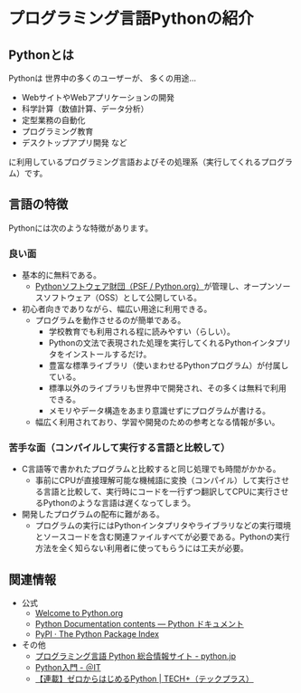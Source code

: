 # プログラミング言語Pythonの紹介

## Pythonとは

Pythonは
世界中の多くのユーザーが、
多くの用途…

- WebサイトやWebアプリケーションの開発
- 科学計算（数値計算、データ分析）
- 定型業務の自動化
- プログラミング教育
- デスクトップアプリ開発 など

に利用しているプログラミング言語およびその処理系（実行してくれるプログラム）です。

## 言語の特徴

Pythonには次のような特徴があります。

### 良い面

- 基本的に無料である。
    - [Pythonソフトウェア財団（PSF / Python.org）](https://www.python.org/)が管理し、オープンソースソフトウェア（OSS）として公開している。
- 初心者向きでありながら、幅広い用途に利用できる。
    - プログラムを動作させるのが簡単である。
        - 学校教育でも利用される程に読みやすい（らしい）。
        - Pythonの文法で表現された処理を実行してくれるPythonインタプリタをインストールするだけ。
        - 豊富な標準ライブラリ（使いまわせるPythonプログラム）が付属している。
        - 標準以外のライブラリも世界中で開発され、その多くは無料で利用できる。
        - メモリやデータ構造をあまり意識せずにプログラムが書ける。
    - 幅広く利用されており、学習や開発のための参考となる情報が多い。

### 苦手な面（コンパイルして実行する言語と比較して）

- C言語等で書かれたプログラムと比較すると同じ処理でも時間がかかる。
    - 事前にCPUが直接理解可能な機械語に変換（コンパイル）して実行させる言語と比較して、実行時にコードを一行ずつ翻訳してCPUに実行させるPythonのような言語は遅くなってしまう。
- 開発したプログラムの配布に難がある。
    - プログラムの実行にはPythonインタプリタやライブラリなどの実行環境とソースコードを含む関連ファイルすべてが必要である。Pythonの実行方法を全く知らない利用者に使ってもらうには工夫が必要。

## 関連情報

- 公式
    - [Welcome to Python.org](https://www.python.org/)
    - [Python Documentation contents — Python ドキュメント](https://docs.python.org/ja/3/contents.html)
    - [PyPI · The Python Package Index](https://pypi.org/)
- その他
    - [プログラミング言語 Python 総合情報サイト - python.jp](https://www.python.jp/index.html)
    - [Python入門 - ＠IT](https://atmarkit.itmedia.co.jp/ait/subtop/features/di/pybasic_index.html)
    - [【連載】ゼロからはじめるPython | TECH+（テックプラス）](https://news.mynavi.jp/techplus/series/zeropython/)
